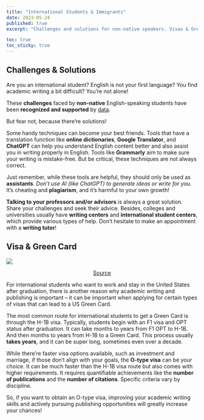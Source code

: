 ```yaml
---
title: "International Students & Immigrants"
date: 2023-05-24
published: true
excerpt: "Challenges and solutions for non-native speakers. Visas & Green Card."

toc: true
toc_sticky: true
---
```


## Challenges & Solutions

Are you an international student? English is not your first language? You find academic writing a bit difficult? You’re not alone! 

These **challenges** faced by **non-native** English-speaking students have been **recognized and supported** by <a href="https://files.eric.ed.gov/fulltext/EJ1052831.pdf">data</a>.

But fear not, because there’re solutions! 

Some handy techniques can become your best friends. Tools that have a translation function like **online dictionaries**, **Google Translator**, and **ChatGPT** can help you understand English content better and also assist you in writing properly in English. Tools like **Grammarly** aim to make sure your writing is mistake-free. But be critical, these techniques are not always correct.

Just remember, while these tools are helpful, they should only be used as **assistants**. *Don’t use AI (like ChatGPT) to generate ideas or write for you.* It’s cheating and **plagiarism**, and it’s harmful to your own growth!

**Talking to your professors and/or advisors** is always a great solution. Share your challenges and seek their advice. Besides, colleges and universities usually have **writing centers** and **international student centers**, which provide various types of help. Don’t hesitate to make an appointment with a **writing tutor**!

## Visa & Green Card

<img src="https://cdn-bofje.nitrocdn.com/akABAREbMCBheLcAXBVEnlmzbXBTWhei/assets/images/optimized/rev-3d59f17/blog/wp-content/uploads/2015/10/united-states-visa-and-green-card.jpg">
<p style="text-align:center"><a href="https://www.fileright.com/blog/how-to-determine-the-difference-between-a-visa-and-a-green-card/">Source</a></p>

For international students who want to work and stay in the United States after graduation, there is another reason why academic writing and publishing is important – it can be important when applying for certain types of visas that can lead to a US Green Card.

The most common route for international students to get a Green Card is through the H-1B visa. Typically, students begin with an F1 visa and OPT status after graduation. It can take months to years from F1 OPT to H-1B. And then months to years from H-1B to a Green Card. This process usually **takes years**, and it can be super long, sometimes even over a decade.

While there’re faster visa options available, such as investment and marriage, if those don’t align with your goals, the **O-type visa** can be your choice. It can be much faster than the H-1B visa route but also comes with higher requirements. It requires quantifiable achievements like the **number of publications** and the **number of citations**. Specific criteria vary by discipline. 

So, if you want to obtain an O-type visa, improving your academic writing skills and actively pursuing publishing opportunities will greatly increase your chances!


